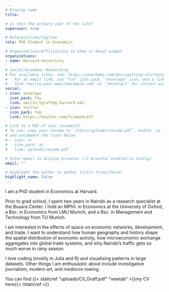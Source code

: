 ```yaml
---
# Display name
title: 

# Is this the primary user of the site?
superuser: true

# Role/position/tagline
role: PhD Student in Economics

# Organizations/Affiliations to show in About widget
organizations:
- name: Harvard University

# Social/Academic Networking
# For available icons, see: https://wowchemy.com/docs/getting-started/page-builder/#icons
#   For an email link, use "fas" icon pack, "envelope" icon, and a link in the
#   form "mailto:your-email@example.com" or "/#contact" for contact widget.
social:
- icon: envelope
  icon_pack: fas
  link: mailto:tgraff@g.harvard.edu
- icon: twitter
  icon_pack: fab
  link: https://twitter.com/TilmanGraff

# Link to a PDF of your resume/CV.
# To use: copy your resume to `static/uploads/resume.pdf`, enable `ai` icons in `params.toml`, 
# and uncomment the lines below.
# - icon: cv
#   icon_pack: ai
#   link: uploads/resume.pdf

# Enter email to display Gravatar (if Gravatar enabled in Config)
email: ""

# Highlight the author in author lists? (true/false)
highlight_name: false
---
```


I am a PhD student in Economics at Harvard.

Prior to grad school, I spent two years in Nairobi as a research specialist at the Busara Center. I hold an MPhil. in Economics at the University of Oxford, a Bsc. in Economics from LMU Munich, and a Bsc. in Management and Technology from TU Munich.

I am interested in the effects of space on economic networks, development, and trade. I want to understand how human geography and history shape the spatial distribution of economic activity, how microeconomic exchange aggregates into global trade systems, and why Nairobi’s traffic gets so much worse in rainy season.

I love coding (mostly in Julia and R) and visualising patterns in large datasets. Other things I am enthusiastic about include investigative journalism, modern art, and mediocre rowing.

You can find {{< staticref "uploads/CV_Graff.pdf" "newtab" >}}my CV here{{< /staticref >}}.
